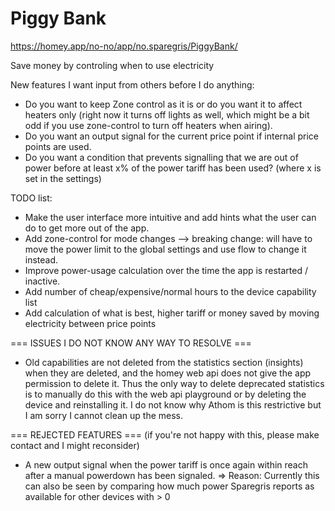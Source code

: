 # Piggy Bank
https://homey.app/no-no/app/no.sparegris/PiggyBank/

Save money by controling when to use electricity

New features I want input from others before I do anything:
* Do you want to keep Zone control as it is or do you want it to affect heaters only (right now it turns off lights as well, which might be a bit odd if you use zone-control to turn off heaters when airing).
* Do you want an output signal for the current price point if internal price points are used.
* Do you want a condition that prevents signalling that we are out of power before at least x% of the power tariff has been used? (where x is set in the settings)

TODO list:
* Make the user interface more intuitive and add hints what the user can do to get more out of the app.
* Add zone-control for mode changes --> breaking change: will have to move the power limit to the global settings and use flow to change it instead.
* Improve power-usage calculation over the time the app is restarted / inactive.
* Add number of cheap/expensive/normal hours to the device capability list
* Add calculation of what is best, higher tariff or money saved by moving electricity between price points

=== ISSUES I DO NOT KNOW ANY WAY TO RESOLVE ===
* Old capabilities are not deleted from the statistics section (insights) when they are deleted, and the homey web api does not give the app permission to delete it. Thus the only way to delete deprecated statistics is to manually do this with the web api playground or by deleting the device and reinstalling it. I do not know why Athom is this restrictive but I am sorry I cannot clean up the mess.

=== REJECTED FEATURES ===
(if you're not happy with this, please make contact and I might reconsider)
* A new output signal when the power tariff is once again within reach after a manual powerdown has been signaled.
  => Reason: Currently this can also be seen by comparing how much power Sparegris reports as available for other devices with > 0
